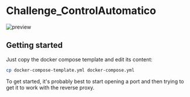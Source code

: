 # Challenge_ControlAutomatico

![preview](assets/preview.png)

## Getting started

Just copy the docker compose template and edit its content:

```bash
cp docker-compose-template.yml docker-compose.yml
```

To get started, it's probably best to start opening a port and then trying to get it to work with the reverse proxy.

